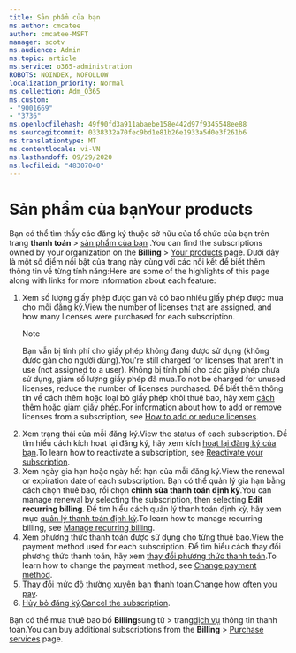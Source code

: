 ```yaml
---
title: Sản phẩm của bạn
ms.author: cmcatee
author: cmcatee-MSFT
manager: scotv
ms.audience: Admin
ms.topic: article
ms.service: o365-administration
ROBOTS: NOINDEX, NOFOLLOW
localization_priority: Normal
ms.collection: Adm_O365
ms.custom:
- "9001669"
- "3736"
ms.openlocfilehash: 49f90fd3a911abaebe158e442d97f9345548ee88
ms.sourcegitcommit: 0338332a70fec9bd1e81b26e1933a5d0e3f261b6
ms.translationtype: MT
ms.contentlocale: vi-VN
ms.lasthandoff: 09/29/2020
ms.locfileid: "48307040"
---
```

# <a name="your-products"></a><span data-ttu-id="67ab3-102">Sản phẩm của bạn</span><span class="sxs-lookup"><span data-stu-id="67ab3-102">Your products</span></span>

<span data-ttu-id="67ab3-103">Bạn có thể tìm thấy các đăng ký thuộc sở hữu của tổ chức của bạn trên trang **thanh toán**  >  [sản phẩm của bạn](https://go.microsoft.com/fwlink/p/?linkid=842054) .</span><span class="sxs-lookup"><span data-stu-id="67ab3-103">You can find the subscriptions owned by your organization on the **Billing** > [Your products](https://go.microsoft.com/fwlink/p/?linkid=842054) page.</span></span> <span data-ttu-id="67ab3-104">Dưới đây là một số điểm nổi bật của trang này cùng với các nối kết để biết thêm thông tin về từng tính năng:</span><span class="sxs-lookup"><span data-stu-id="67ab3-104">Here are some of the highlights of this page along with links for more information about each feature:</span></span>

1. <span data-ttu-id="67ab3-105">Xem số lượng giấy phép được gán và có bao nhiêu giấy phép được mua cho mỗi đăng ký.</span><span class="sxs-lookup"><span data-stu-id="67ab3-105">View the number of licenses that are assigned, and how many licenses were purchased for each subscription.</span></span>
    > [!NOTE]
    > <span data-ttu-id="67ab3-106">Bạn vẫn bị tính phí cho giấy phép không đang được sử dụng (không được gán cho người dùng).</span><span class="sxs-lookup"><span data-stu-id="67ab3-106">You're still charged for licenses that aren't in use (not assigned to a user).</span></span> <span data-ttu-id="67ab3-107">Không bị tính phí cho các giấy phép chưa sử dụng, giảm số lượng giấy phép đã mua.</span><span class="sxs-lookup"><span data-stu-id="67ab3-107">To not be charged for unused licenses, reduce the number of licenses purchased.</span></span> <span data-ttu-id="67ab3-108">Để biết thêm thông tin về cách thêm hoặc loại bỏ giấy phép khỏi thuê bao, hãy xem [cách thêm hoặc giảm giấy phép](https://docs.microsoft.com/alchemyinsights/how-to-add-or-reduce-licenses).</span><span class="sxs-lookup"><span data-stu-id="67ab3-108">For information about how to add or remove licenses from a subscription, see [How to add or reduce licenses](https://docs.microsoft.com/alchemyinsights/how-to-add-or-reduce-licenses).</span></span>
2. <span data-ttu-id="67ab3-109">Xem trạng thái của mỗi đăng ký.</span><span class="sxs-lookup"><span data-stu-id="67ab3-109">View the status of each subscription.</span></span> <span data-ttu-id="67ab3-110">Để tìm hiểu cách kích hoạt lại đăng ký, hãy xem kích [hoạt lại đăng ký của bạn](reactivate-your-subscription.md).</span><span class="sxs-lookup"><span data-stu-id="67ab3-110">To learn how to reactivate a subscription, see [Reactivate your subscription](reactivate-your-subscription.md).</span></span>
3. <span data-ttu-id="67ab3-111">Xem ngày gia hạn hoặc ngày hết hạn của mỗi đăng ký.</span><span class="sxs-lookup"><span data-stu-id="67ab3-111">View the renewal or expiration date of each subscription.</span></span> <span data-ttu-id="67ab3-112">Bạn có thể quản lý gia hạn bằng cách chọn thuê bao, rồi chọn **chỉnh sửa thanh toán định kỳ**.</span><span class="sxs-lookup"><span data-stu-id="67ab3-112">You can manage renewal by selecting the subscription, then selecting **Edit recurring billing**.</span></span> <span data-ttu-id="67ab3-113">Để tìm hiểu cách quản lý thanh toán định kỳ, hãy xem mục [quản lý thanh toán định kỳ](manage-auto-renewal.md).</span><span class="sxs-lookup"><span data-stu-id="67ab3-113">To learn how to manage recurring billing, see [Manage recurring billing](manage-auto-renewal.md).</span></span>
4. <span data-ttu-id="67ab3-114">Xem phương thức thanh toán được sử dụng cho từng thuê bao.</span><span class="sxs-lookup"><span data-stu-id="67ab3-114">View the payment method used for each subscription.</span></span> <span data-ttu-id="67ab3-115">Để tìm hiểu cách thay đổi phương thức thanh toán, hãy xem [thay đổi phương thức thanh toán](change-payment-method.md).</span><span class="sxs-lookup"><span data-stu-id="67ab3-115">To learn how to change the payment method, see [Change payment method](change-payment-method.md).</span></span>
5. <span data-ttu-id="67ab3-116">[Thay đổi mức độ thường xuyên bạn thanh toán](change-how-often-you-pay.md).</span><span class="sxs-lookup"><span data-stu-id="67ab3-116">[Change how often you pay](change-how-often-you-pay.md).</span></span>
6. <span data-ttu-id="67ab3-117">[Hủy bỏ đăng ký](https://go.microsoft.com/fwlink/?linkid=2119113).</span><span class="sxs-lookup"><span data-stu-id="67ab3-117">[Cancel the subscription](https://go.microsoft.com/fwlink/?linkid=2119113).</span></span>

<span data-ttu-id="67ab3-118">Bạn có thể mua thuê bao bổ **Billing**sung từ  >  trang[dịch vụ](https://go.microsoft.com/fwlink/p/?linkid=868433) thông tin thanh toán.</span><span class="sxs-lookup"><span data-stu-id="67ab3-118">You can buy additional subscriptions from the **Billing** > [Purchase services](https://go.microsoft.com/fwlink/p/?linkid=868433) page.</span></span>
